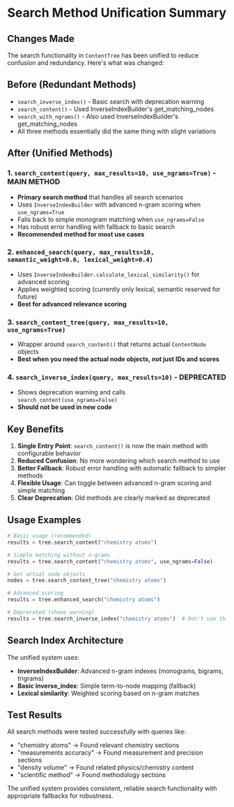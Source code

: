 # Search Method Unification Summary

## Changes Made

The search functionality in `ContentTree` has been unified to reduce confusion and redundancy. Here's what was changed:

## Before (Redundant Methods)
- `search_inverse_index()` - Basic search with deprecation warning
- `search_content()` - Used InverseIndexBuilder's get_matching_nodes
- `search_with_ngrams()` - Also used InverseIndexBuilder's get_matching_nodes  
- All three methods essentially did the same thing with slight variations

## After (Unified Methods)

### 1. `search_content(query, max_results=10, use_ngrams=True)` - **MAIN METHOD**
- **Primary search method** that handles all search scenarios
- Uses `InverseIndexBuilder` with advanced n-gram scoring when `use_ngrams=True`
- Falls back to simple monogram matching when `use_ngrams=False`
- Has robust error handling with fallback to basic search
- **Recommended method for most use cases**

### 2. `enhanced_search(query, max_results=10, semantic_weight=0.6, lexical_weight=0.4)`
- Uses `InverseIndexBuilder.calculate_lexical_similarity()` for advanced scoring
- Applies weighted scoring (currently only lexical, semantic reserved for future)
- **Best for advanced relevance scoring**

### 3. `search_content_tree(query, max_results=10, use_ngrams=True)`
- Wrapper around `search_content()` that returns actual `ContentNode` objects
- **Best when you need the actual node objects, not just IDs and scores**

### 4. `search_inverse_index(query, max_results=10)` - **DEPRECATED**
- Shows deprecation warning and calls `search_content(use_ngrams=False)`
- **Should not be used in new code**

## Key Benefits

1. **Single Entry Point**: `search_content()` is now the main method with configurable behavior
2. **Reduced Confusion**: No more wondering which search method to use
3. **Better Fallback**: Robust error handling with automatic fallback to simpler methods
4. **Flexible Usage**: Can toggle between advanced n-gram scoring and simple matching
5. **Clear Deprecation**: Old methods are clearly marked as deprecated

## Usage Examples

```python
# Basic usage (recommended)
results = tree.search_content("chemistry atoms")

# Simple matching without n-grams
results = tree.search_content("chemistry atoms", use_ngrams=False)

# Get actual node objects
nodes = tree.search_content_tree("chemistry atoms")

# Advanced scoring
results = tree.enhanced_search("chemistry atoms")

# Deprecated (shows warning)
results = tree.search_inverse_index("chemistry atoms")  # Don't use this
```

## Search Index Architecture

The unified system uses:
- **InverseIndexBuilder**: Advanced n-gram indexes (monograms, bigrams, trigrams)
- **Basic inverse_index**: Simple term-to-node mapping (fallback)
- **Lexical similarity**: Weighted scoring based on n-gram matches

## Test Results

All search methods were tested successfully with queries like:
- "chemistry atoms" → Found relevant chemistry sections
- "measurements accuracy" → Found measurement and precision sections  
- "density volume" → Found related physics/chemistry content
- "scientific method" → Found methodology sections

The unified system provides consistent, reliable search functionality with appropriate fallbacks for robustness.
